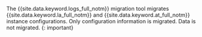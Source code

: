 The {{site.data.keyword.logs_full_notm}} migration tool migrates {{site.data.keyword.la_full_notm}} and {{site.data.keyword.at_full_notm}} instance configurations. Only configuration information is migrated. Data is not migrated.
{: important}
